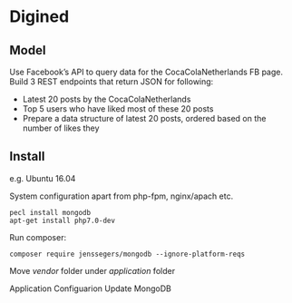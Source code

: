 # Digined

## Model 

Use	Facebook’s API	to query	data for the CocaColaNetherlands FB page. Build	3	REST endpoints that return JSON for following:
- Latest	20	posts	by	the	CocaColaNetherlands
- Top	5	users	who	have	liked	most	of	these	20	posts
- Prepare	a	data	structure	of	latest	20	posts,	ordered	based	on	the	number	of	likes	they	

## Install

e.g. Ubuntu 16.04 

System configuration apart from php-fpm, nginx/apach etc.
```shell
pecl install mongodb
apt-get install php7.0-dev
```
Run composer:
```shell
composer require jenssegers/mongodb --ignore-platform-reqs
```
Move *vendor* folder under *application* folder

Application Configuarion
Update MongoDB
